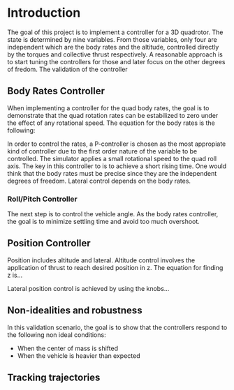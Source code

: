 # Introduction

The goal of this project is to implement a controller for a 3D quadrotor. The state is determined by nine variables. From those variables, only four are independent which are the body rates and the altitude, controlled directly by the torques and collective thrust respectively. A reasonable approach is to start tuning the controllers for those and later focus on the other degrees of fredom. The validation of the controller 

## Body Rates Controller
When implementing a controller for the quad body rates, the goal is to demonstrate that the quad rotation rates can be estabilized to zero under the effect of any rotational speed. The equation for the body rates is the following: 

In order to control the rates, a P-controller is chosen as the most appropiate kind of controller due to the first order nature of the variable to be controlled. The simulator applies a small rotational speed to the quad roll axis. The key in this controller to is to achieve a short rising time. One would think that the body rates must be precise since they are the independent degrees of freedom. Lateral control depends on the body rates. 

### Roll/Pitch Controller
The next step is to control the vehicle angle. As the body rates controller, the goal is to minimize settling time and avoid too much overshoot.


## Position Controller
Position includes altitude and lateral. Altitude control involves the application of thrust to reach desired position in z. The equation for finding z is...

Lateral position control is achieved by using the knobs...

## Non-idealities and robustness
In this validation scenario, the goal is to show that the controllers respond to the following non ideal conditions:
- When the center of mass is shifted
- When the vehicle is heavier than expected

## Tracking trajectories
